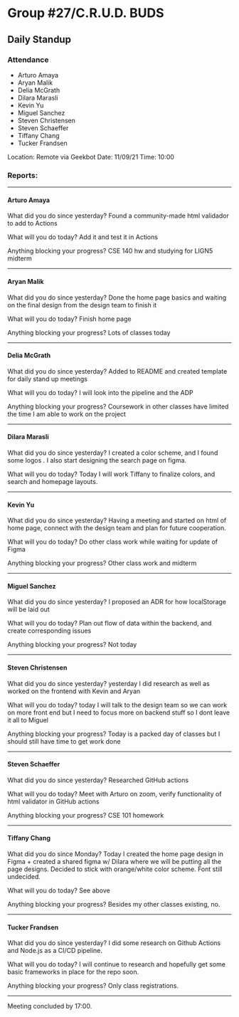 # Group #27/C.R.U.D. BUDS
## Daily Standup

### Attendance
- Arturo Amaya
- Aryan Malik
- Delia McGrath
- Dilara Marasli
- Kevin Yu
- Miguel Sanchez
- Steven Christensen
- Steven Schaeffer
- Tiffany Chang
- Tucker Frandsen

Location: Remote via Geekbot
Date: 11/09/21
Time: 10:00

### Reports:

<hr />

#### Arturo Amaya

What did you do since yesterday?
Found a community-made html validador to add to Actions

What will you do today?
Add it and test it in Actions

Anything blocking your progress?
CSE 140 hw and studying for LIGN5 midterm

<hr />

#### Aryan Malik

What did you do since yesterday?
Done the home page basics and waiting on the final design from the design team to finish it

What will you do today?
Finish home page

Anything blocking your progress?
Lots of classes today

<hr />

#### Delia McGrath

What did you do since yesterday?
Added to README and created template for daily stand up meetings

What will you do today?
I will look into the pipeline and the ADP

Anything blocking your progress?
Coursework in other classes have limited the time I am able to work on the project

<hr />

#### Dilara Marasli 

What did you do since yesterday?
I created a color scheme, and I found some logos . I also start designing the search page on figma.

What will you do today?
Today I will work Tiffany to finalize colors, and search and homepage layouts.

<hr />

#### Kevin Yu

What did you do since yesterday?
Having a meeting and started on html of home page, connect with the design team and plan for future cooperation.

What will you do today?
Do other class work while waiting for update of Figma

Anything blocking your progress?
Other class work and midterm

<hr />

#### Miguel Sanchez

What did you do since yesterday?
I proposed an ADR for how localStorage will be laid out

What will you do today?
Plan out flow of data within the backend, and create corresponding issues

Anything blocking your progress?
Not today

<hr />

#### Steven Christensen

What did you do since yesterday?
yesterday I did research as well as worked on the frontend with Kevin and Aryan

What will you do today?
today I will talk to the design team so we can work on more front end but I need to focus more on backend stuff so I dont leave it all to Miguel

Anything blocking your progress?
Today is a packed day of classes but I should still have time to get work done

<hr />

#### Steven Schaeffer

What did you do since yesterday?
Researched GitHub actions

What will you do today?
Meet with Arturo on zoom, verify functionality of html validator in GitHub actions

Anything blocking your progress?
CSE 101 homework

<hr />

#### Tiffany Chang

What did you do since Monday?
Today I created the home page design in Figma + created a shared figma w/ Dilara where we will be putting all the page designs. Decided to stick with orange/white color scheme. Font still undecided.

What will you do today?
See above

Anything blocking your progress?
Besides my other classes existing, no.

<hr />

#### Tucker Frandsen

What did you do since yesterday?
I did some research on Github Actions and Node.js as a CI/CD pipeline.

What will you do today?
I will continue to research and hopefully get some basic frameworks in place for the repo soon.

Anything blocking your progress?
Only class registrations.

<hr />

Meeting concluded by 17:00.
